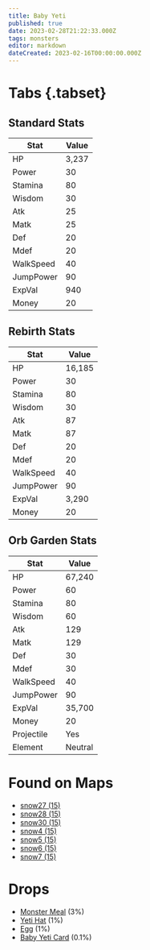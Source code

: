 ```yaml
---
title: Baby Yeti
published: true
date: 2023-02-28T21:22:33.000Z
tags: monsters
editor: markdown
dateCreated: 2023-02-16T00:00:00.000Z
---
```


# Tabs {.tabset}

## Standard Stats

|Stat|Value|
|-|-|
|HP|3,237|
|Power|30|
|Stamina|80|
|Wisdom|30|
|Atk|25|
|Matk|25|
|Def|20|
|Mdef|20|
|WalkSpeed|40|
|JumpPower|90|
|ExpVal|940|
|Money|20|
## Rebirth Stats

|Stat|Value|
|-|-|
|HP|16,185|
|Power|30|
|Stamina|80|
|Wisdom|30|
|Atk|87|
|Matk|87|
|Def|20|
|Mdef|20|
|WalkSpeed|40|
|JumpPower|90|
|ExpVal|3,290|
|Money|20|
## Orb Garden Stats

|Stat|Value|
|-|-|
|HP|67,240|
|Power|60|
|Stamina|80|
|Wisdom|60|
|Atk|129|
|Matk|129|
|Def|30|
|Mdef|30|
|WalkSpeed|40|
|JumpPower|90|
|ExpVal|35,700|
|Money|20|
|Projectile|Yes|
|Element|Neutral|

# Found on Maps
 * [snow27 (15)](/maps/snow27)
 * [snow28 (15)](/maps/snow28)
 * [snow30 (15)](/maps/snow30)
 * [snow4 (15)](/maps/snow4)
 * [snow5 (15)](/maps/snow5)
 * [snow6 (15)](/maps/snow6)
 * [snow7 (15)](/maps/snow7)

# Drops
 * [Monster Meal](/items/monster-meal) (3%)
 * [Yeti Hat](/items/yeti-hat) (1%)
 * [Egg](/items/egg) (1%)
 * [Baby Yeti Card](/items/baby-yeti-card) (0.1%)
